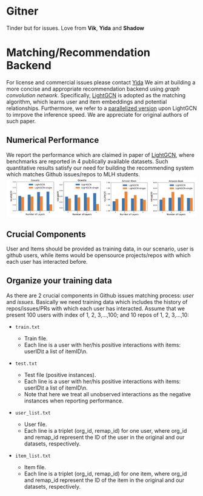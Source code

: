 # Gitner
Tinder but for issues.
Love from **Vik**, **Yida** and **Shadow**

# Matching/Recommendation Backend
For license and commercial issues please contact [Yida](https://wangyida.github.io/)
We aim at building a more concise and appropriate recommendation backend using *graph convolution network*. Specifically, [LightGCN](https://github.com/kuandeng/LightGCN) is adopted as the matching algorithm, which learns user and item embeddings and potential relationships. Furthermore, we refer to a [parallelized version](https://github.com/Wuyxin/LightGCN-parallelized-version) upon LightGCN to imrpove the inference speed. We are appreciate for original authors of such paper.

## Numerical Performance
We report the performance which are claimed in paper of [LightGCN](https://arxiv.org/pdf/2002.02126.pdf), where benchmarks are reported in 4 publically available datasets. Such quantitative results satisfy our need for building the recommending system which matches Github issues/repos to MLH students.
![quantitatives](imgs/LightGCN_numericals.png)

## Crucial Components
User and Items should be provided as training data, in our scenario, user is github users, while items would be opensource projects/repos with which each user has interacted before.

## Organize your training data 
As there are 2 crucial components in Github issues matching process: *user* and *issues*. Basically we need training data which includes the history of repos/issues/PRs with which each user has interacted. 
Assume that we present 100 users with index of 1, 2, 3,...,100; and 10 repos of 1, 2, 3,...,10: 
* `train.txt`
  * Train file.
  * Each line is a user with her/his positive interactions with items: userID\t a list of itemID\n.

* `test.txt`
  * Test file (positive instances).
  * Each line is a user with her/his positive interactions with items: userID\t a list of itemID\n.
  * Note that here we treat all unobserved interactions as the negative instances when reporting performance.

* `user_list.txt`
  * User file.
  * Each line is a triplet (org_id, remap_id) for one user, where org_id and remap_id represent the ID of the user in the original and our datasets, respectively.

* `item_list.txt`
  * Item file.
  * Each line is a triplet (org_id, remap_id) for one item, where org_id and remap_id represent the ID of the item in the original and our datasets, respectively.

